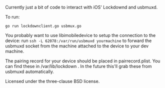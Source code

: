 Currently just a bit of code to interact with iOS' Lockdownd and usbmuxd.

To run:

`go run lockdownclient.go usbmux.go`

You probably want to use libimobiledevice to setup the connection to the device: run `ssh -L 62078:/var/run/usbmuxd yourmachine` to forward the usbmuxd socket from the machine attached to the device to your dev machine.

The pairing record for your device should be placed in pairrecord.plist. You can find these in /var/lib/lockdown . In the future this'll grab these from usbmuxd automatically.

Licensed under the three-clause BSD license.
